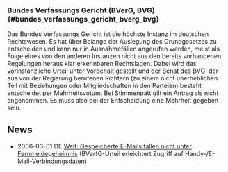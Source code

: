 ### Bundes Verfassungs Gericht (BVerG, BVG) {#bundes_verfassungs_gericht_bverg_bvg}

Das Bundes Verfassungs Gericht ist die höchste Instanz im deutschen
Rechtswesen. Es hat über Belange der Auslegung des Grundgesetzes zu
entscheiden und kann nur in Ausnahmefällen angerufen werden, meist als
Folge eines von den anderen Instanzen nicht aus den bereits vorhandenen
Regelungen heraus klar erkennbaren Rechtslagen. Dabei wird das
vorinstanzliche Urteil unter Vorbehalt gestellt und der Senat des BVG,
der aus von der Regierung berufenen Richtern (zu einem nicht
unerheblichen Teil mit Beziehungen oder Mitgliedschaften in den
Parteien) besteht entscheidet per Mehrheitsvotum. Bei Stimmenpatt gilt
ein Antrag als nicht angenommen. Es muss also bei der Entscheidung eine
Mehrheit gegeben sein.

## News

-   2006-03-01 DE [Welt: Gespeicherte E-Mails fallen nicht unter
    Fernmeldegeheimnis](http://www.welt.de/data/2006/03/02/853857.html "wikilink")
    (BVerfG-Urteil erleichtert Zugriff auf
    Handy-/E-Mail-Verbindungsdaten)

